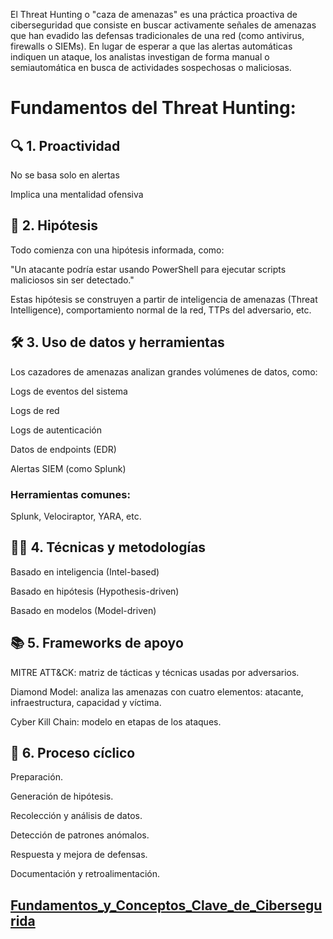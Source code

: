 El Threat Hunting o "caza de amenazas" es una práctica proactiva de ciberseguridad que consiste en buscar activamente señales de amenazas que han evadido las defensas tradicionales
de una red (como antivirus, firewalls o SIEMs). En lugar de esperar a que las alertas automáticas indiquen un ataque, los analistas investigan de forma manual o semiautomática
en busca de actividades sospechosas o maliciosas.

# Fundamentos del Threat Hunting:
## 🔍 1. Proactividad
  No se basa solo en alertas
  
   Implica una mentalidad ofensiva

## 🧠 2. Hipótesis

  Todo comienza con una hipótesis informada, como:

   "Un atacante podría estar usando PowerShell para ejecutar scripts maliciosos sin ser detectado."
  
  Estas hipótesis se construyen a partir de inteligencia de amenazas (Threat Intelligence), comportamiento normal de la red, TTPs del adversario, etc.

## 🛠️ 3. Uso de datos y herramientas

   Los cazadores de amenazas analizan grandes volúmenes de datos, como:

   Logs de eventos del sistema

  Logs de red

   Logs de autenticación

  Datos de endpoints (EDR)

   Alertas SIEM (como Splunk)

  ### Herramientas comunes:

   Splunk, Velociraptor, YARA, etc.

## 🕵️‍♀️ 4. Técnicas y metodologías

  Basado en inteligencia (Intel-based)

  Basado en hipótesis (Hypothesis-driven)

   Basado en modelos (Model-driven)

## 📚 5. Frameworks de apoyo

   MITRE ATT&CK: matriz de tácticas y técnicas usadas por adversarios.

   Diamond Model: analiza las amenazas con cuatro elementos: atacante, infraestructura, capacidad y víctima.

   Cyber Kill Chain: modelo en etapas de los ataques.

## 🔁 6. Proceso cíclico

   Preparación.

   Generación de hipótesis.

   Recolección y análisis de datos.

   Detección de patrones anómalos.

   Respuesta y mejora de defensas.

   Documentación y retroalimentación.


## [Fundamentos_y_Conceptos_Clave_de_Cibersegurida](https://github.com/Karovil/Threat_Hunting/blob/M%C3%B3dulo-2-Fundamentos-y-Conceptos-Clave-de-Ciberseguridad-Terminolog%C3%ADa-esencial-adversarios%2C-TTPs%2C-IOCs%2C-entre-otros/Fundamentos_y_Conceptos_Clave_de_Ciberseguridad.md)
